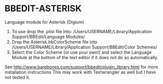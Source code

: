 # BBEDIT-ASTERISK
Language module for Asterisk (Digium)

1. To use drop the .plist file into: /Users/USERNAME/Library/Application Support/BBEdit/Language Modules/
2. Drop the Asterisk.bbColorScheme file into /Users/USERNAME/Library/Application Support/BBEdit/Color Schemes/
3. Select the Color Scheme (or use your own!) and select the Language Module at the bottom of the text editor if it does not do so automatically.

See http://www.barebones.com/support/bbedit/plugin_library.html for more installation instructions
This may work with Textwrangler as well but I have not tested it.
